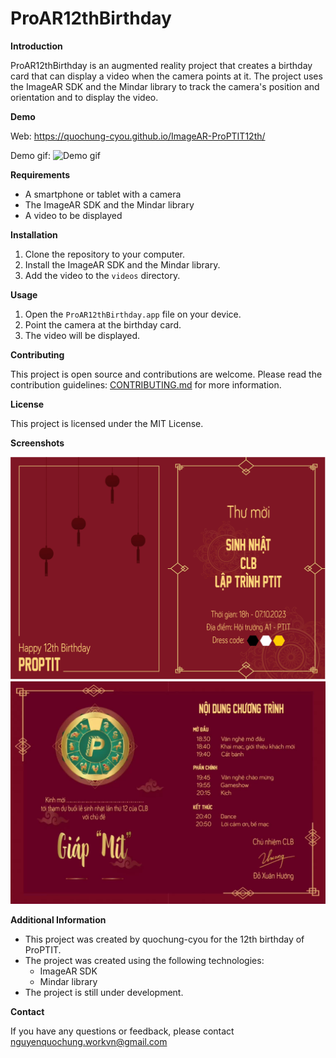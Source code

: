 # ProAR12thBirthday

**Introduction**

ProAR12thBirthday is an augmented reality project that creates a birthday card that can display a video when the camera points at it. The project uses the ImageAR SDK and the Mindar library to track the camera's position and orientation and to display the video.

**Demo**

Web: https://quochung-cyou.github.io/ImageAR-ProPTIT12th/

Demo gif: ![Demo gif](demogif.gif)

**Requirements**

* A smartphone or tablet with a camera
* The ImageAR SDK and the Mindar library
* A video to be displayed

**Installation**

1. Clone the repository to your computer.
2. Install the ImageAR SDK and the Mindar library.
3. Add the video to the `videos` directory.

**Usage**

1. Open the `ProAR12thBirthday.app` file on your device.
2. Point the camera at the birthday card.
3. The video will be displayed.

**Contributing**

This project is open source and contributions are welcome. Please read the contribution guidelines: [CONTRIBUTING.md](CONTRIBUTING.md) for more information.

**License**

This project is licensed under the MIT License.

**Screenshots**

![Screenshot 1](mattruoc.png)
![Screenshot 2](sinhnhatvid.jpg)


**Additional Information**

* This project was created by quochung-cyou for the 12th birthday of ProPTIT.
* The project was created using the following technologies:
    * ImageAR SDK
    * Mindar library
* The project is still under development.

**Contact**

If you have any questions or feedback, please contact nguyenquochung.workvn@gmail.com
